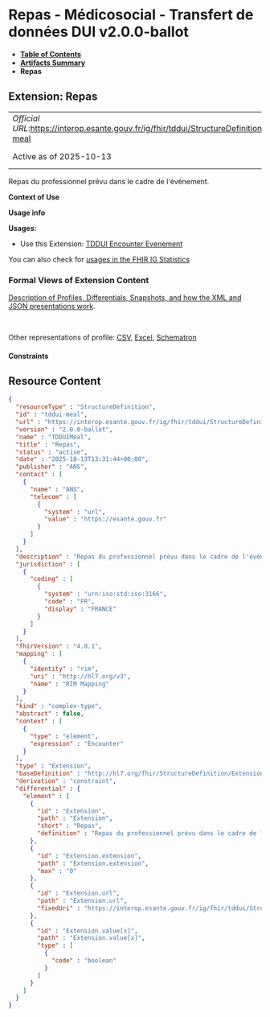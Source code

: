 # Repas - Médicosocial - Transfert de données DUI v2.0.0-ballot

* [**Table of Contents**](toc.md)
* [**Artifacts Summary**](artifacts.md)
* **Repas**

## Extension: Repas 

| | |
| :--- | :--- |
| *Official URL*:https://interop.esante.gouv.fr/ig/fhir/tddui/StructureDefinition/tddui-meal | *Version*:2.0.0-ballot |
| Active as of 2025-10-13 | *Computable Name*:TDDUIMeal |

Repas du professionnel prévu dans le cadre de l'événement.

**Context of Use**

**Usage info**

**Usages:**

* Use this Extension: [TDDUI Encounter Evenement](StructureDefinition-tddui-encounter-evenement.md)

You can also check for [usages in the FHIR IG Statistics](https://packages2.fhir.org/xig/ans.fhir.fr.tddui|current/StructureDefinition/tddui-meal)

### Formal Views of Extension Content

 [Description of Profiles, Differentials, Snapshots, and how the XML and JSON presentations work](http://build.fhir.org/ig/FHIR/ig-guidance/readingIgs.html#structure-definitions). 

 

Other representations of profile: [CSV](StructureDefinition-tddui-meal.csv), [Excel](StructureDefinition-tddui-meal.xlsx), [Schematron](StructureDefinition-tddui-meal.sch) 

#### Constraints



## Resource Content

```json
{
  "resourceType" : "StructureDefinition",
  "id" : "tddui-meal",
  "url" : "https://interop.esante.gouv.fr/ig/fhir/tddui/StructureDefinition/tddui-meal",
  "version" : "2.0.0-ballot",
  "name" : "TDDUIMeal",
  "title" : "Repas",
  "status" : "active",
  "date" : "2025-10-13T13:31:44+00:00",
  "publisher" : "ANS",
  "contact" : [
    {
      "name" : "ANS",
      "telecom" : [
        {
          "system" : "url",
          "value" : "https://esante.gouv.fr"
        }
      ]
    }
  ],
  "description" : "Repas du professionnel prévu dans le cadre de l'événement.",
  "jurisdiction" : [
    {
      "coding" : [
        {
          "system" : "urn:iso:std:iso:3166",
          "code" : "FR",
          "display" : "FRANCE"
        }
      ]
    }
  ],
  "fhirVersion" : "4.0.1",
  "mapping" : [
    {
      "identity" : "rim",
      "uri" : "http://hl7.org/v3",
      "name" : "RIM Mapping"
    }
  ],
  "kind" : "complex-type",
  "abstract" : false,
  "context" : [
    {
      "type" : "element",
      "expression" : "Encounter"
    }
  ],
  "type" : "Extension",
  "baseDefinition" : "http://hl7.org/fhir/StructureDefinition/Extension",
  "derivation" : "constraint",
  "differential" : {
    "element" : [
      {
        "id" : "Extension",
        "path" : "Extension",
        "short" : "Repas",
        "definition" : "Repas du professionnel prévu dans le cadre de l'événement."
      },
      {
        "id" : "Extension.extension",
        "path" : "Extension.extension",
        "max" : "0"
      },
      {
        "id" : "Extension.url",
        "path" : "Extension.url",
        "fixedUri" : "https://interop.esante.gouv.fr/ig/fhir/tddui/StructureDefinition/tddui-meal"
      },
      {
        "id" : "Extension.value[x]",
        "path" : "Extension.value[x]",
        "type" : [
          {
            "code" : "boolean"
          }
        ]
      }
    ]
  }
}

```
